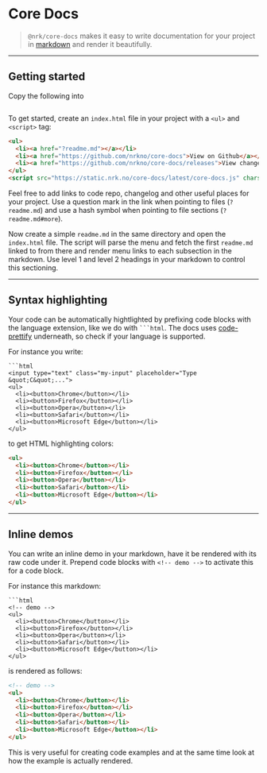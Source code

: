 # Core Docs

> `@nrk/core-docs` makes it easy to write documentation for your project in [markdown](https://github.com/markedjs/marked) and
render it beautifully.

---

## Getting started

Copy the following into

```

```

To get started, create an `index.html` file in your project with a `<ul>` and `<script>` tag:

```html
<ul>
  <li><a href="?readme.md"></a></li>
  <li><a href="https://github.com/nrkno/core-docs">View on Github</a></li>
  <li><a href="https://github.com/nrkno/core-docs/releases">View changelog</a></li>
</ul>
<script src="https://static.nrk.no/core-docs/latest/core-docs.js" charset="utf-8" defer></script>
```

Feel free to add links to code repo, changelog and other useful places for your project.
Use a question mark in the link when pointing to files (`?readme.md`) and use a hash symbol when pointing to file sections (`?readme.md#more`).

Now create a simple `readme.md` in the same directory and open the `index.html` file.
The script will parse the menu and fetch the first `readme.md` linked to from there and render menu links to each subsection in the markdown.
Use level 1 and level 2 headings in your markdown to control this sectioning.


---

## Syntax highlighting

Your code can be automatically hightlighted by prefixing code blocks with the language extension,
like we do with <code>```html</code>. The docs uses [code-prettify](https://github.com/google/code-prettify) underneath,
so check if your language is supported.


For instance you write:

```
```html
<input type="text" class="my-input" placeholder="Type &quot;C&quot;...">
<ul>
  <li><button>Chrome</button></li>
  <li><button>Firefox</button></li>
  <li><button>Opera</button></li>
  <li><button>Safari</button></li>
  <li><button>Microsoft Edge</button></li>
</ul>
``````

to get HTML highlighting colors:


```html
<ul>
  <li><button>Chrome</button></li>
  <li><button>Firefox</button></li>
  <li><button>Opera</button></li>
  <li><button>Safari</button></li>
  <li><button>Microsoft Edge</button></li>
</ul>

```

---

## Inline demos


You can write an inline demo in your markdown, have it be rendered with
its raw code under it. Prepend code blocks with `<!-- demo -->` to activate
this for a code block.


For instance this markdown:

```
```html
<!-- demo -->
<ul>
  <li><button>Chrome</button></li>
  <li><button>Firefox</button></li>
  <li><button>Opera</button></li>
  <li><button>Safari</button></li>
  <li><button>Microsoft Edge</button></li>
</ul>
``````

 is rendered as follows:


```html
<!-- demo -->
<ul>
  <li><button>Chrome</button></li>
  <li><button>Firefox</button></li>
  <li><button>Opera</button></li>
  <li><button>Safari</button></li>
  <li><button>Microsoft Edge</button></li>
</ul>
```

This is very useful for creating code examples and at the same
time look at how the example is actually rendered.
